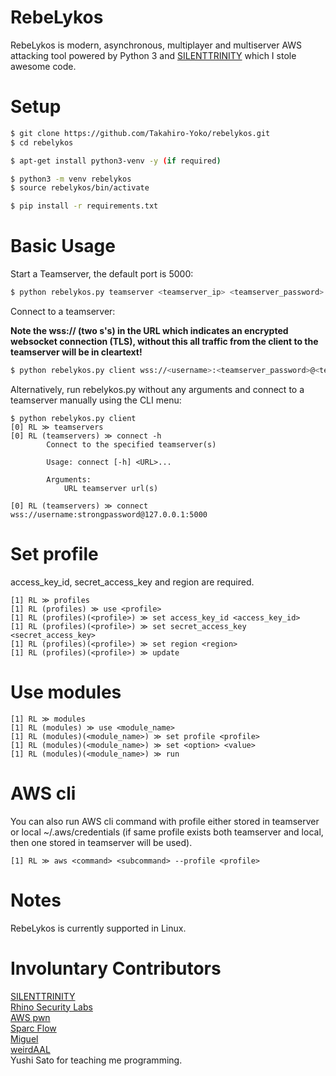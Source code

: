 # RebeLykos
RebeLykos is modern, asynchronous, multiplayer and multiserver AWS attacking tool powered by Python 3 and [SILENTTRINITY](https://github.com/byt3bl33d3r/SILENTTRINITY) which I stole awesome code.

# Setup
```bash
$ git clone https://github.com/Takahiro-Yoko/rebelykos.git
$ cd rebelykos

$ apt-get install python3-venv -y (if required)

$ python3 -m venv rebelykos
$ source rebelykos/bin/activate

$ pip install -r requirements.txt
```

# Basic Usage
Start a Teamserver, the default port is 5000:
```bash
$ python rebelykos.py teamserver <teamserver_ip> <teamserver_password>
```
Connect to a teamserver:

**Note the wss:// (two s's) in the URL which indicates an encrypted websocket connection (TLS), without this all traffic from the client to the teamserver will be in cleartext!**

```bash
$ python rebelykos.py client wss://<username>:<teamserver_password>@<teamserver_ip>:5000
```
Alternatively, run rebelykos.py without any arguments and connect to a teamserver manually using the CLI menu:
```
$ python rebelykos.py client
[0] RL ≫ teamservers
[0] RL (teamservers) ≫ connect -h
        Connect to the specified teamserver(s)

        Usage: connect [-h] <URL>...

        Arguments:
            URL teamserver url(s)

[0] RL (teamservers) ≫ connect wss://username:strongpassword@127.0.0.1:5000
```

# Set profile
access_key_id, secret_access_key and region are required.
```
[1] RL ≫ profiles
[1] RL (profiles) ≫ use <profile>
[1] RL (profiles)(<profile>) ≫ set access_key_id <access_key_id>
[1] RL (profiles)(<profile>) ≫ set secret_access_key <secret_access_key>
[1] RL (profiles)(<profile>) ≫ set region <region>
[1] RL (profiles)(<profile>) ≫ update
```

# Use modules
```
[1] RL ≫ modules
[1] RL (modules) ≫ use <module_name>
[1] RL (modules)(<module_name>) ≫ set profile <profile>
[1] RL (modules)(<module_name>) ≫ set <option> <value>
[1] RL (modules)(<module_name>) ≫ run
```

# AWS cli
You can also run AWS cli command with profile either stored in teamserver or local ~/.aws/credentials (if same profile exists both teamserver and local, then one stored in teamserver will be used).
```
[1] RL ≫ aws <command> <subcommand> --profile <profile>
```

# Notes
RebeLykos is currently supported in Linux.

# Involuntary Contributors
[SILENTTRINITY](https://github.com/byt3bl33d3r/SILENTTRINITY)<br />
[Rhino Security Labs](https://rhinosecuritylabs.com)<br />
[AWS pwn](https://github.com/dagrz/aws_pwn)<br />
[Sparc Flow](https://github.com/HackLikeAPornstar)<br />
[Miguel](https://menendezjaume.com/post/gpg-encrypt-terraform-secrets/)<br />
[weirdAAL](https://github.com/carnal0wnage/weirdAAL)<br />
Yushi Sato for teaching me programming.<br />
